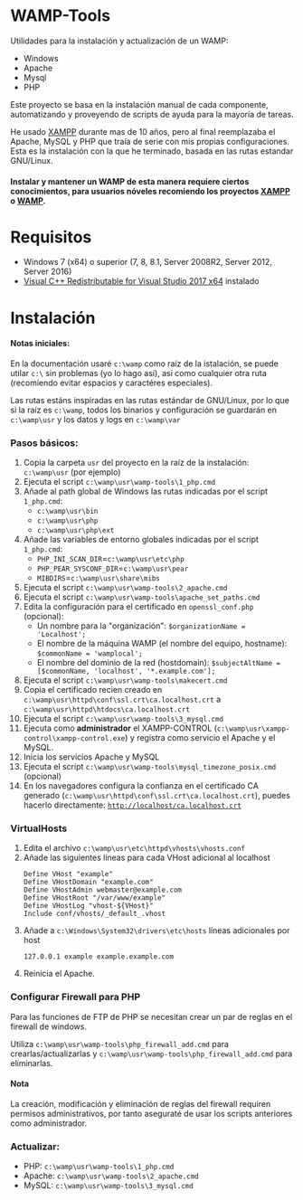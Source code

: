 # WAMP-Tools
Utilidades para la instalación y actualización de un WAMP:

- Windows
- Apache
- Mysql
- PHP

Este proyecto se basa en la instalación manual de cada componente, automatizando y proveyendo de scripts de ayuda para la mayoría de tareas.

He usado [XAMPP](https://www.apachefriends.org) durante mas de 10 años, pero al final reemplazaba el Apache, MySQL y PHP que traía de serie con mis propias configuraciones. Esta es la instalación con la que he terminado, basada en las rutas estandar GNU/Linux.

#### Instalar y mantener un WAMP de esta manera requiere ciertos conocimientos, para usuarios nóveles recomiendo los proyectos [XAMPP](https://www.apachefriends.org) o [WAMP](http://www.wampserver.com/en/).

# Requisitos

- Windows 7 (x64) o superior (7, 8, 8.1, Server 2008R2, Server 2012, Server 2016)
- [Visual C++ Redistributable for Visual Studio 2017 x64](https://aka.ms/vs/15/release/VC_redist.x64.exe) instalado

# Instalación

#### Notas iniciales:

En la documentación usaré `c:\wamp` como raíz de la istalación, se puede utilar `c:\` sin problemas (yo lo hago así), así como cualquier otra ruta (recomiendo evitar espacios y caractéres especiales).

Las rutas estáns inspiradas en las rutas estándar de GNU/Linux, por lo que si la raíz es `c:\wamp`, todos los binarios y configuración se guardarán en `c:\wamp\usr` y los datos y logs en `c:\wamp\var`

### Pasos básicos:

1. Copia la carpeta `usr` del proyecto en la raíz de la instalación: `c:\wamp\usr` (por ejemplo)
2. Ejecuta el script `c:\wamp\usr\wamp-tools\1_php.cmd`
3. Añade al path global de Windows las rutas indicadas por el script `1_php.cmd`:
   - `c:\wamp\usr\bin`
   - `c:\wamp\usr\php`
   - `c:\wamp\usr\php\ext`
4. Añade las variables de entorno globales indicadas por el script `1_php.cmd`:
   - `PHP_INI_SCAN_DIR`=`c:\wamp\usr\etc\php`
   - `PHP_PEAR_SYSCONF_DIR`=`c:\wamp\usr\pear`
   - `MIBDIRS`=`c:\wamp\usr\share\mibs`
5. Ejecuta el script `c:\wamp\usr\wamp-tools\2_apache.cmd`
6. Ejecuta el script `c:\wamp\usr\wamp-tools\apache_set_paths.cmd`
7. Edita la configuración para el certificado en `openssl_conf.php` (opcional):
   - Un nombre para la "organización": `$organizationName = 'Localhost';`
   - El nombre de la máquina WAMP (el nombre del equipo, hostname): `$commonName = 'wamplocal';`
   - El nombre del dominio de la red (hostdomain): `$subjectAltName = [$commonName, 'localhost', '*.example.com'];`
8. Ejecuta el script `c:\wamp\usr\wamp-tools\makecert.cmd`
9. Copia el certificado recien creado en `c:\wamp\usr\httpd\conf\ssl.crt\ca.localhost.crt` a `c:\wamp\usr\httpd\htdocs\ca.localhost.crt`
9. Ejecuta el script `c:\wamp\usr\wamp-tools\3_mysql.cmd`
10. Ejecuta como **administrador** el XAMPP-CONTROL (`c:\wamp\usr\xampp-control\xampp-control.exe`) y registra como servicio el Apache y el MySQL.
11. Inicia los servicios Apache y MySQL
12. Ejecuta el script `c:\wamp\usr\wamp-tools\mysql_timezone_posix.cmd` (opcional)
13. En los navegadores configura la confianza en el certificado CA generado (`c:\wamp\usr\httpd\conf\ssl.crt\ca.localhost.crt`), puedes hacerlo directamente: [`http://localhost/ca.localhost.crt`](http://localhost/ca.localhost.crt)

### VirtualHosts

1. Edita el archivo `c:\wamp\usr\etc\httpd\vhosts\vhosts.conf`
2. Añade las siguientes líneas para cada VHost adicional al localhost
   ```
   Define VHost "example"
   Define VHostDomain "example.com"
   Define VHostAdmin webmaster@example.com
   Define VHostRoot "/var/www/example"
   Define VHostLog "vhost-${VHost}"
   Include conf/vhosts/_default_.vhost
   ```
3. Añade a `c:\Windows\System32\drivers\etc\hosts` líneas adicionales por host
   ```
   127.0.0.1 example example.example.com
   ```
4. Reinicia el Apache.

### Configurar Firewall para PHP

Para las funciones de FTP de PHP se necesitan crear un par de reglas en el firewall de windows.

Utiliza `c:\wamp\usr\wamp-tools\php_firewall_add.cmd` para crearlas/actualizarlas y `c:\wamp\usr\wamp-tools\php_firewall_add.cmd` para eliminarlas.

#### Nota

La creación, modificación y eliminación de reglas del firewall requiren permisos administrativos, por tanto aseguraté de usar los scripts anteriores como administrador.

### Actualizar:

- PHP: `c:\wamp\usr\wamp-tools\1_php.cmd`
- Apache: `c:\wamp\usr\wamp-tools\2_apache.cmd`
- MySQL: `c:\wamp\usr\wamp-tools\3_mysql.cmd`
